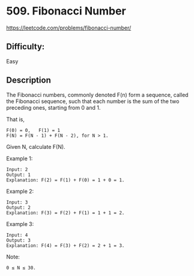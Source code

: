 # 509. Fibonacci Number

https://leetcode.com/problems/fibonacci-number/

## Difficulty:

Easy

## Description

The Fibonacci numbers, commonly denoted F(n) form a sequence, 
called the Fibonacci sequence, such that each number is the sum of the 
two preceding ones, starting from 0 and 1. 

That is,
```
F(0) = 0,   F(1) = 1
F(N) = F(N - 1) + F(N - 2), for N > 1.
```

Given N, calculate F(N).

Example 1:
```
Input: 2
Output: 1
Explanation: F(2) = F(1) + F(0) = 1 + 0 = 1.
```
Example 2:
```
Input: 3
Output: 2
Explanation: F(3) = F(2) + F(1) = 1 + 1 = 2.
```
Example 3:
```
Input: 4
Output: 3
Explanation: F(4) = F(3) + F(2) = 2 + 1 = 3.
```

Note:

`0 ≤ N ≤ 30.`
